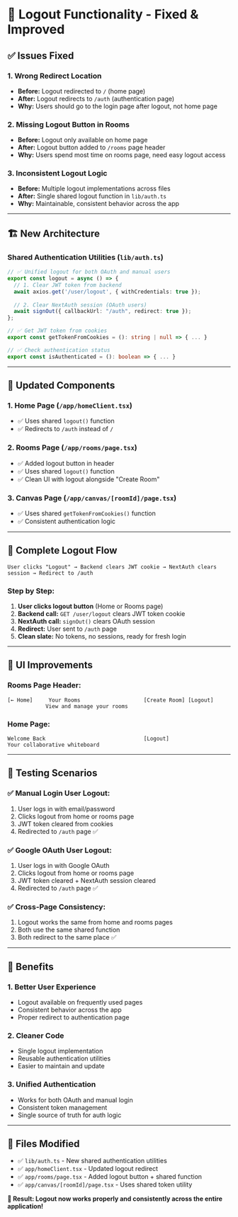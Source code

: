 # 🚪 Logout Functionality - Fixed & Improved

## ✅ **Issues Fixed**

### **1. Wrong Redirect Location**
- **Before:** Logout redirected to `/` (home page)
- **After:** Logout redirects to `/auth` (authentication page)
- **Why:** Users should go to the login page after logout, not home page

### **2. Missing Logout Button in Rooms**
- **Before:** Logout only available on home page
- **After:** Logout button added to `/rooms` page header
- **Why:** Users spend most time on rooms page, need easy logout access

### **3. Inconsistent Logout Logic**  
- **Before:** Multiple logout implementations across files
- **After:** Single shared logout function in `lib/auth.ts`
- **Why:** Maintainable, consistent behavior across the app

---

## 🏗️ **New Architecture**

### **Shared Authentication Utilities** (`lib/auth.ts`)

```typescript
// ✅ Unified logout for both OAuth and manual users
export const logout = async () => {
  // 1. Clear JWT token from backend
  await axios.get('/user/logout', { withCredentials: true });
  
  // 2. Clear NextAuth session (OAuth users)
  await signOut({ callbackUrl: "/auth", redirect: true });
};

// ✅ Get JWT token from cookies
export const getTokenFromCookies = (): string | null => { ... }

// ✅ Check authentication status
export const isAuthenticated = (): boolean => { ... }
```

---

## 🎯 **Updated Components**

### **1. Home Page** (`/app/homeClient.tsx`)
- ✅ Uses shared `logout()` function
- ✅ Redirects to `/auth` instead of `/`

### **2. Rooms Page** (`/app/rooms/page.tsx`)  
- ✅ Added logout button in header
- ✅ Uses shared `logout()` function
- ✅ Clean UI with logout alongside "Create Room"

### **3. Canvas Page** (`/app/canvas/[roomId]/page.tsx`)
- ✅ Uses shared `getTokenFromCookies()` function
- ✅ Consistent authentication logic

---

## 🔄 **Complete Logout Flow**

```
User clicks "Logout" → Backend clears JWT cookie → NextAuth clears session → Redirect to /auth
```

### **Step by Step:**
1. **User clicks logout button** (Home or Rooms page)
2. **Backend call:** `GET /user/logout` clears JWT token cookie
3. **NextAuth call:** `signOut()` clears OAuth session  
4. **Redirect:** User sent to `/auth` page
5. **Clean slate:** No tokens, no sessions, ready for fresh login

---

## 🎨 **UI Improvements**

### **Rooms Page Header:**
```
[← Home]     Your Rooms                    [Create Room] [Logout]
            View and manage your rooms
```

### **Home Page:**
```
Welcome Back                               [Logout]
Your collaborative whiteboard
```

---

## 🧪 **Testing Scenarios**

### **✅ Manual Login User Logout:**
1. User logs in with email/password
2. Clicks logout from home or rooms page
3. JWT token cleared from cookies
4. Redirected to `/auth` page ✅

### **✅ Google OAuth User Logout:**  
1. User logs in with Google OAuth
2. Clicks logout from home or rooms page
3. JWT token cleared + NextAuth session cleared
4. Redirected to `/auth` page ✅

### **✅ Cross-Page Consistency:**
1. Logout works the same from home and rooms pages
2. Both use the same shared function
3. Both redirect to the same place ✅

---

## 🎯 **Benefits**

### **1. Better User Experience**
- Logout available on frequently used pages
- Consistent behavior across the app
- Proper redirect to authentication page

### **2. Cleaner Code**
- Single logout implementation
- Reusable authentication utilities
- Easier to maintain and update

### **3. Unified Authentication**
- Works for both OAuth and manual login
- Consistent token management
- Single source of truth for auth logic

---

## 📝 **Files Modified**

- ✅ `lib/auth.ts` - New shared authentication utilities
- ✅ `app/homeClient.tsx` - Updated logout redirect
- ✅ `app/rooms/page.tsx` - Added logout button + shared function
- ✅ `app/canvas/[roomId]/page.tsx` - Uses shared token utility

**🚀 Result: Logout now works properly and consistently across the entire application!**